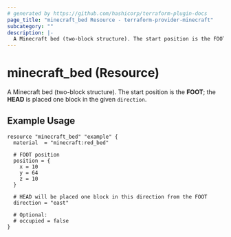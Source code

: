 ```yaml
---
# generated by https://github.com/hashicorp/terraform-plugin-docs
page_title: "minecraft_bed Resource - terraform-provider-minecraft"
subcategory: ""
description: |-
  A Minecraft bed (two-block structure). The start position is the FOOT; the HEAD is placed one block in the given direction.
---
```


# minecraft_bed (Resource)

A Minecraft bed (two-block structure). The start position is the **FOOT**; the **HEAD** is placed one block in the given `direction`.

## Example Usage

```
resource "minecraft_bed" "example" {
  material  = "minecraft:red_bed"

  # FOOT position
  position = {
    x = 10
    y = 64
    z = 10
  }

  # HEAD will be placed one block in this direction from the FOOT
  direction = "east"

  # Optional:
  # occupied = false
}
```